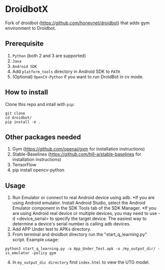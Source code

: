 # DroidbotX
Fork of droidbot (https://github.com/honeynet/droidbot) that adds gym environment to Droidbot.

## Prerequisite
1. `Python` (both 2 and 3 are supported)
2. `Java`
3. `Android SDK`
4. Add `platform_tools` directory in Android SDK to `PATH`
5. (Optional) `OpenCV-Python` if you want to run DroidBot in cv mode.

## How to install
Clone this repo and intall with `pip`:

```shell
git clone
cd droidbot/
pip install -e .
```
## Other packages needed
1. Gym (https://github.com/openai/gym for installation instructions)
2. Stable-Baselines (https://github.com/hill-a/stable-baselines for installation instructions)
3. TensorFlow
4. pip install opencv-python

## Usage
1. Run Emulator or connect to real Android device using adb.
    *If you are using Android emulator. Install Android Studio, select the Android Emulator component in the SDK Tools tab of the SDK Manager.
    *If you are using Android real device or multiple devices, you may need to use -d <device_serial> to specify the target device. The easiest way to determine a device's serial number is calling adb devices.
2. Add APP Under test to APKs directory.
3. From terminal and droidbot directory run the "start_q_learning.py" script. Example usage: 

`python3 start_q_learning.py -a App_Under_Test.apk -o /my_output_dir/ -is_emulator -policy gym`

4. In `my_output_dic directory` find `index.html` to view the UTG model.


